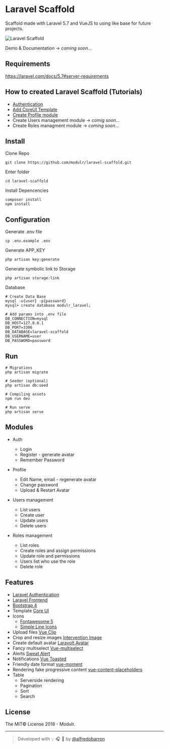 # Laravel Scaffold
Scaffold made with Laravel 5.7 and VueJS to using like base for future projects.

![Laravel Scaffold](https://github.com/modulr/laravel-scaffold/blob/master/public/img/laravel-scaffold.jpg)


Demo & Documentation -> _coming soon..._

## Requirements

https://laravel.com/docs/5.7#server-requirements


## How to created Laravel Scaffold (Tutorials)


- [Authentication](https://link.medium.com/YsYZ4TJ1wR)
- [Add CoreUI Template](https://link.medium.com/mlq1D5N1wR)
- [Create Profile module](https://link.medium.com/e8EbuVR1wR)
- Create Users management module -> _comig soon..._
- Create Roles managment module -> _coming soon..._


## Install

Clone Repo

```
git clone https://github.com/modulr/laravel-scaffold.git
```

Enter folder
```
cd laravel-scaffold
```

Install Depencencies
```
composer install
npm install
```


## Configuration

Generate .env file
```
cp .env.example .env
```

Generate APP_KEY
```
php artisan key:generate
```

Generate symbolic link to Storage
```
php artisan storage:link
```

Database

```
# Create Data Base
mysql -u{user} -p{password}
mysql> create database modulr_laravel;
```

```
# Add params into .env file
DB_CONNECTION=mysql
DB_HOST=127.0.0.1
DB_PORT=3306
DB_DATABASE=laravel-scaffold
DB_USERNAME=user
DB_PASSWORD=password
```


## Run

```
# Migrations
php artisan migrate

# Seeder (optional)
php artisan db:seed

# Compiling assets
npm run dev

# Run serve
php artisan serve
```


## Modules

- Auth
  - Login
  - Register - generate avatar
  - Remember Password

- Profile 
  - Edit Name, email - regenerate avatar
  - Change password
  - Upload & Restart Avatar

- Users management
    - List users
    - Create user
    - Update users
    - Delete users
 
- Roles management
    - List roles
    - Create roles and assign permissions
    - Update role and permissions
    - Users list who use the role
    - Delete role
    

## Features

- [Laravel Authentication](https://laravel.com/docs/5.7/authentication)
- [Laravel Frontend](https://laravel.com/docs/5.7/frontend)
- [Bootstrap 4](https://getbootstrap.com/)
- Template [Core UI](https://coreui.io/)
- Icons
    - [Fontawesome 5](https://fontawesome.com/)
    - [Simple Line Icons](https://github.com/thesabbir/simple-line-icons)
- Upload files [Vue Clip](https://vueclip.adonisjs.com/)
- Crop and resize images [Intervention Image](http://image.intervention.io/) 
- Create default avatar [Laravolt Avatar](https://github.com/laravolt/avatar) 
- Fancy multiselect [Vue-multiselect](https://vue-multiselect.js.org/)
- Alerts [Sweat Alert](https://sweetalert.js.org/)
- Notifications [Vue Toasted](https://shakee93.github.io/vue-toasted/)
- Friendly date format [vue-moment](https://github.com/brockpetrie/vue-moment#readme)
- Rendering fake progressive content [vue-content-placeholders](https://github.com/michalsnik/vue-content-placeholders)
- Table
    - Serverside rendering
    - Pagination
    - Sort
    - Search


## License

The MIT© License 2018 - Modulr.

---

> Developed with :bulb: :headphones: :beer: by [@alfredobarron](https://github.com/alfredobarron)
